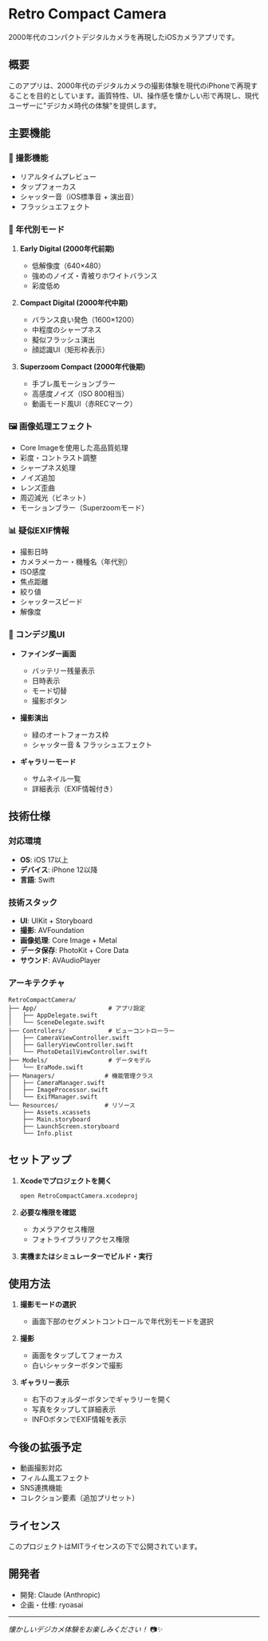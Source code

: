 # Retro Compact Camera

2000年代のコンパクトデジタルカメラを再現したiOSカメラアプリです。

## 概要

このアプリは、2000年代のデジタルカメラの撮影体験を現代のiPhoneで再現することを目的としています。画質特性、UI、操作感を懐かしい形で再現し、現代ユーザーに"デジカメ時代の体験"を提供します。

## 主要機能

### 📸 撮影機能
- リアルタイムプレビュー
- タップフォーカス
- シャッター音（iOS標準音 + 演出音）
- フラッシュエフェクト

### 🎨 年代別モード
1. **Early Digital (2000年代前期)**
   - 低解像度（640×480）
   - 強めのノイズ・青被りホワイトバランス
   - 彩度低め

2. **Compact Digital (2000年代中期)**
   - バランス良い発色（1600×1200）
   - 中程度のシャープネス
   - 擬似フラッシュ演出
   - 顔認識UI（矩形枠表示）

3. **Superzoom Compact (2000年代後期)**
   - 手ブレ風モーションブラー
   - 高感度ノイズ（ISO 800相当）
   - 動画モード風UI（赤RECマーク）

### 🖼️ 画像処理エフェクト
- Core Imageを使用した高品質処理
- 彩度・コントラスト調整
- シャープネス処理
- ノイズ追加
- レンズ歪曲
- 周辺減光（ビネット）
- モーションブラー（Superzoomモード）

### 📊 疑似EXIF情報
- 撮影日時
- カメラメーカー・機種名（年代別）
- ISO感度
- 焦点距離
- 絞り値
- シャッタースピード
- 解像度

### 📱 コンデジ風UI
- **ファインダー画面**
  - バッテリー残量表示
  - 日時表示
  - モード切替
  - 撮影ボタン
  
- **撮影演出**
  - 緑のオートフォーカス枠
  - シャッター音 & フラッシュエフェクト
  
- **ギャラリーモード**
  - サムネイル一覧
  - 詳細表示（EXIF情報付き）

## 技術仕様

### 対応環境
- **OS**: iOS 17以上
- **デバイス**: iPhone 12以降
- **言語**: Swift

### 技術スタック
- **UI**: UIKit + Storyboard
- **撮影**: AVFoundation
- **画像処理**: Core Image + Metal
- **データ保存**: PhotoKit + Core Data
- **サウンド**: AVAudioPlayer

### アーキテクチャ
```
RetroCompactCamera/
├── App/                    # アプリ設定
│   ├── AppDelegate.swift
│   └── SceneDelegate.swift
├── Controllers/            # ビューコントローラー
│   ├── CameraViewController.swift
│   ├── GalleryViewController.swift
│   └── PhotoDetailViewController.swift
├── Models/                 # データモデル
│   └── EraMode.swift
├── Managers/              # 機能管理クラス
│   ├── CameraManager.swift
│   ├── ImageProcessor.swift
│   └── ExifManager.swift
└── Resources/             # リソース
    ├── Assets.xcassets
    ├── Main.storyboard
    ├── LaunchScreen.storyboard
    └── Info.plist
```

## セットアップ

1. **Xcodeでプロジェクトを開く**
   ```bash
   open RetroCompactCamera.xcodeproj
   ```

2. **必要な権限を確認**
   - カメラアクセス権限
   - フォトライブラリアクセス権限

3. **実機またはシミュレーターでビルド・実行**

## 使用方法

1. **撮影モードの選択**
   - 画面下部のセグメントコントロールで年代別モードを選択

2. **撮影**
   - 画面をタップしてフォーカス
   - 白いシャッターボタンで撮影

3. **ギャラリー表示**
   - 右下のフォルダーボタンでギャラリーを開く
   - 写真をタップして詳細表示
   - INFOボタンでEXIF情報を表示

## 今後の拡張予定

- 動画撮影対応
- フィルム風エフェクト
- SNS連携機能
- コレクション要素（追加プリセット）

## ライセンス

このプロジェクトはMITライセンスの下で公開されています。

## 開発者

- 開発: Claude (Anthropic)
- 企画・仕様: ryoasai

---

*懐かしいデジカメ体験をお楽しみください！* 📷✨
